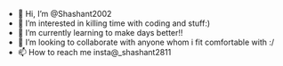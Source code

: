 - 👋 Hi, I’m @Shashant2002
- 👀 I’m interested in killing time with coding and stuff:)
- 🌱 I’m currently learning to  make days better!!
- 💞️ I’m looking to collaborate with anyone whom i fit comfortable with :/
- 📫 How to reach me insta@_shashant2811

<!---
Shashant2002/Shashant2002 is a ✨ special ✨ repository because its `README.md` (this file) appears on your GitHub profile.
You can click the Preview link to take a look at your changes.
--->
